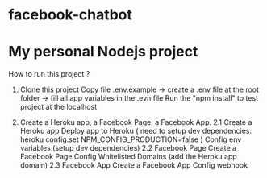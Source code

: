 # facebook-chatbot
# My personal Nodejs project
How to run this project ?

1. Clone this project
Copy file .env.example -> create a .env file at the root folder -> fill all app variables in the .evn file
Run the "npm install" to test project at the localhost

2. Create a Heroku app, a Facebook Page, a Facebook App.
2.1 Create a Heroku app
Deploy app to Heroku ( need to setup dev dependencies: heroku config:set NPM_CONFIG_PRODUCTION=false )
Config env variables (setup dev dependencies)
2.2 Facebook Page
Create a Facebook Page
Config Whitelisted Domains (add the Heroku app domain)
2.3 Facebook App
Create a Facebook App
Config webhook
